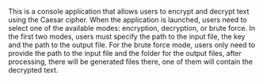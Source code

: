 This is a console application that allows users to encrypt and decrypt text using the Caesar cipher. When the application is launched, users need to select one of the available modes: encryption, decryption, or brute force. In the first two modes, users must specify the path to the input file, the key and the path to the output file. For the brute force mode, users only need to provide the path to the input file and the folder for the output files, after processing, there will be generated files there, one of them will contain the decrypted text.
